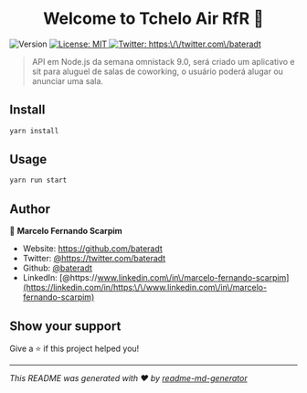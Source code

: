 <h1 align="center">Welcome to Tchelo Air RfR 👋</h1>
<p>
  <img alt="Version" src="https://img.shields.io/badge/version-1.0.0-blue.svg?cacheSeconds=2592000" />
  <a href="#" target="_blank">
    <img alt="License: MIT" src="https://img.shields.io/badge/License-MIT-yellow.svg" />
  </a>
  <a href="https://twitter.com/https:\/\/twitter.com\/bateradt" target="_blank">
    <img alt="Twitter: https:\/\/twitter.com\/bateradt" src="https://img.shields.io/twitter/follow/https:\/\/twitter.com\/bateradt.svg?style=social" />
  </a>
</p>

> API em Node.js da semana omnistack 9.0, será criado um aplicativo e sit para aluguel de salas de coworking, o usuário poderá alugar ou anunciar uma sala.

## Install

```sh
yarn install
```

## Usage

```sh
yarn run start
```

## Author

👤 **Marcelo Fernando Scarpim**

* Website: https://github.com/bateradt
* Twitter: [@https:\/\/twitter.com\/bateradt](https://twitter.com/https:\/\/twitter.com\/bateradt)
* Github: [@bateradt](https://github.com/bateradt)
* LinkedIn: [@https:\/\/www.linkedin.com\/in\/marcelo-fernando-scarpim](https://linkedin.com/in/https:\/\/www.linkedin.com\/in\/marcelo-fernando-scarpim)

## Show your support

Give a ⭐️ if this project helped you!

***
_This README was generated with ❤️ by [readme-md-generator](https://github.com/kefranabg/readme-md-generator)_